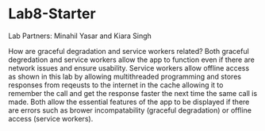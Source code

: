 # Lab8-Starter
Lab Partners: Minahil Yasar and Kiara Singh


How are graceful degradation and service workers related?
Both graceful degredation and service workers allow the app to function even if there are network issues and ensure usability. Service workers allow offline access as shown in this lab by allowing multithreaded programming and stores responses from reqeusts to the internet in the cache allowing it to remember the call and get the response faster the next time the same call is made. Both allow the essential features of the app to be displayed if there are errors such as brower incompatability (graceful degradation) or offline access (service workers). 

